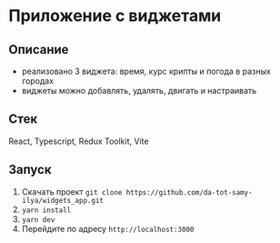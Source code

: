 # Приложение с виджетами

## Описание

- реализовано 3 виджета: время, курс крипты и погода в разных городах
- виджеты можно добавлять, удалять, двигать и настраивать

## Стек

React, Typescript, Redux Toolkit, Vite

## Запуск

1. Скачать проект `git clone https://github.com/da-tot-samy-ilya/widgets_app.git`
2. `yarn install`
3. `yarn dev`
4. Перейдите по адресу `http://localhost:3000`
